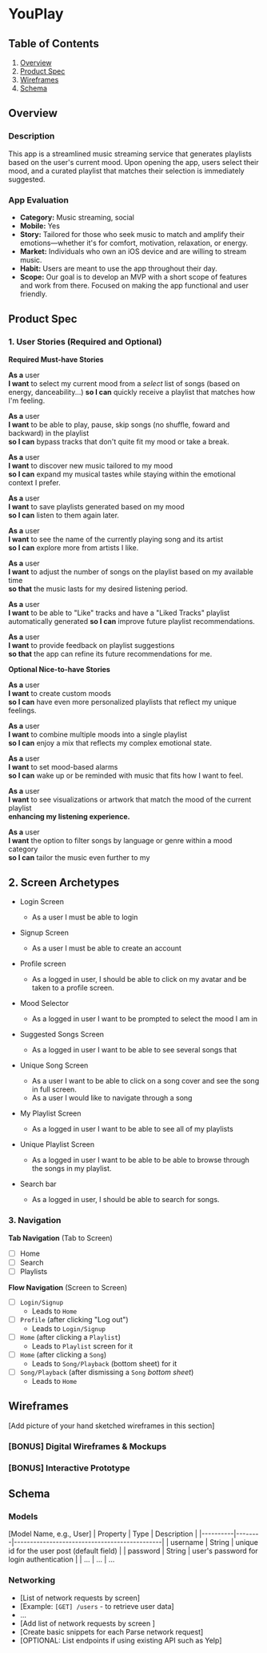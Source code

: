 # YouPlay


## Table of Contents

1. [Overview](#Overview)
2. [Product Spec](#Product-Spec)
3. [Wireframes](#Wireframes)
4. [Schema](#Schema)

## Overview

### Description

This app is a streamlined music streaming service that generates playlists based on the user's current mood.
Upon opening the app, users select their mood, and a curated playlist that matches their selection is immediately suggested.

### App Evaluation

- **Category:** Music streaming, social
- **Mobile:** Yes
- **Story:** Tailored for those who seek music to match and amplify their emotions—whether it's for comfort, motivation, relaxation, or energy.
- **Market:** Individuals who own an iOS device and are willing to stream music. 
- **Habit:** Users are meant to use the app throughout their day.
- **Scope:** Our goal is to develop an MVP with a short scope of features and work from there. Focused on making the app functional and user friendly.

## Product Spec

### 1. User Stories (Required and Optional)

**Required Must-have Stories**

**As a** user  
**I want** to select my current mood from a _select_ list of songs (based on energy, danceability...)
**so I can** quickly receive a playlist that matches how I'm feeling.

**As a** user  
**I want** to be able to play, pause, skip songs (no shuffle, foward and backward) in the playlist  
**so I can** bypass tracks that don't quite fit my mood or take a break.

**As a** user  
**I want** to discover new music tailored to my mood  
**so I can** expand my musical tastes while staying within the emotional context I prefer.

**As a** user  
**I want** to save playlists generated based on my mood  
**so I can** listen to them again later.

**As a** user  
**I want** to see the name of the currently playing song and its artist  
**so I can** explore more from artists I like.

**As a** user  
**I want** to adjust the number of songs on the playlist based on my available time  
**so that** the music lasts for my desired listening period.

**As a** user  
**I want** to be able to "Like" tracks and have a "Liked Tracks" playlist automatically generated 
**so I can** improve future playlist recommendations.

**As a** user  
**I want** to provide feedback on playlist suggestions  
**so that** the app can refine its future recommendations for me.

**Optional Nice-to-have Stories**

**As a** user  
**I want** to create custom moods  
**so I can** have even more personalized playlists that reflect my unique feelings.

**As a** user  
**I want** to combine multiple moods into a single playlist  
**so I can** enjoy a mix that reflects my complex emotional state.

**As a** user  
**I want** to set mood-based alarms  
**so I can** wake up or be reminded with music that fits how I want to feel.

**As a** user  
**I want** to see visualizations or artwork that match the mood of the current playlist  
**enhancing my listening experience.**

**As a** user  
**I want** the option to filter songs by language or genre within a mood category  
**so I can** tailor the music even further to my 

## 2. Screen Archetypes
* Login Screen
    * As a user I must be able to login 
* Signup Screen
    * As a user I must be able to create an account
* Profile screen
    * As a logged in user, I should be able to click on my avatar and be taken to a profile screen.
* Mood Selector 
    * As a logged in user I want to be prompted to select the mood I am in
* Suggested Songs Screen
    * As a logged in user I want to be able to see several songs that
* Unique Song Screen
    * As a user I want to be able to click on a song cover and see the song in full screen.
    * As a user I would like to navigate through a song 
* My Playlist Screen 
    * As a logged in user I want to be able to see all of my playlists

* Unique Playlist Screen
    * As a logged in user I want to be able to be able to browse through the songs in my playlist.
* Search bar
    * As a logged in user, I should be able to search for songs.
      
### 3. Navigation

**Tab Navigation** (Tab to Screen)

- [ ] Home
- [ ] Search
- [ ] Playlists

**Flow Navigation** (Screen to Screen)

- [ ] `Login/Signup`
  * Leads to `Home`
- [ ] `Profile` (after clicking "Log out")
  * Leads to `Login/Signup`
- [ ] `Home` (after clicking a `Playlist`)
  * Leads to `Playlist` screen for it
- [ ] `Home` (after clicking a `Song`)
  * Leads to `Song/Playback` (bottom sheet) for it
- [ ] `Song/Playback` (after dismissing a `Song` _bottom sheet_)
  * Leads to `Home`

## Wireframes

[Add picture of your hand sketched wireframes in this section]

### [BONUS] Digital Wireframes & Mockups

### [BONUS] Interactive Prototype

## Schema 

### Models

[Model Name, e.g., User]
| Property | Type   | Description                                  |
|----------|--------|----------------------------------------------|
| username | String | unique id for the user post (default field)   |
| password | String | user's password for login authentication      |
| ...      | ...    | ...                          


### Networking

- [List of network requests by screen]
- [Example: `[GET] /users` - to retrieve user data]
- ...
- [Add list of network requests by screen ]
- [Create basic snippets for each Parse network request]
- [OPTIONAL: List endpoints if using existing API such as Yelp]
